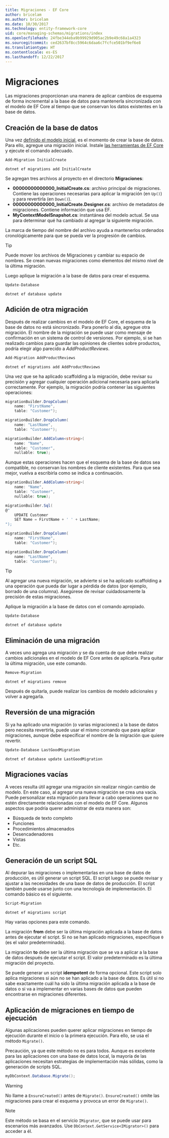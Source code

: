 ```yaml
---
title: Migraciones - EF Core
author: bricelam
ms.author: bricelam
ms.date: 10/30/2017
ms.technology: entity-framework-core
uid: core/managing-schemas/migrations/index
ms.openlocfilehash: 24fbe344eba9b99929d905ac2b9e49c68a1a4323
ms.sourcegitcommit: ced2637bf8cc5964c6daa6c7fcfce501bf9ef6e8
ms.translationtype: HT
ms.contentlocale: es-ES
ms.lasthandoff: 12/22/2017
---
```

<a name="migrations"></a>Migraciones
==========
Las migraciones proporcionan una manera de aplicar cambios de esquema de forma incremental a la base de datos para mantenerla sincronizada con el modelo de EF Core al tiempo que se conservan los datos existentes en la base de datos.

<a name="creating-the-database"></a>Creación de la base de datos
---------------------
Una vez [definido el modelo inicial][1], es el momento de crear la base de datos. Para ello, agregue una migración inicial.
Instale [las herramientas de EF Core][2] y ejecute el comando adecuado.

``` powershell
Add-Migration InitialCreate
```
``` Console
dotnet ef migrations add InitialCreate
```

Se agregan tres archivos al proyecto en el directorio **Migraciones**:

* **00000000000000_InitialCreate.cs**: archivo principal de migraciones. Contiene las operaciones necesarias para aplicar la migración (en `Up()`) y para revertirla (en `Down()`).
* **00000000000000_InitialCreate.Designer.cs**: archivo de metadatos de migraciones. Contiene información que usa EF.
* **MyContextModelSnapshot.cs**: instantánea del modelo actual. Se usa para determinar qué ha cambiado al agregar la siguiente migración.

La marca de tiempo del nombre del archivo ayuda a mantenerlos ordenados cronológicamente para que se pueda ver la progresión de cambios.

> [!TIP]
> Puede mover los archivos de Migraciones y cambiar su espacio de nombres. Se crean nuevas migraciones como elementos del mismo nivel de la última migración.

Luego aplique la migración a la base de datos para crear el esquema.

``` powershell
Update-Database
```
``` Console
dotnet ef database update
```

<a name="adding-another-migration"></a>Adición de otra migración
------------------------
Después de realizar cambios en el modelo de EF Core, el esquema de la base de datos no está sincronizado. Para ponerlo al día, agregue otra migración. El nombre de la migración se puede usar como mensaje de confirmación en un sistema de control de versiones. Por ejemplo, si se han realizado cambios para guardar las opiniones de clientes sobre productos, podría elegir algo parecido a *AddProductReviews*.

``` powershell
Add-Migration AddProductReviews
```
``` Console
dotnet ef migrations add AddProductReviews
```

Una vez que se ha aplicado scaffolding a la migración, debe revisar su precisión y agregar cualquier operación adicional necesaria para aplicarla correctamente. Por ejemplo, la migración podría contener las siguientes operaciones:

``` csharp
migrationBuilder.DropColumn(
    name: "FirstName",
    table: "Customer");

migrationBuilder.DropColumn(
    name: "LastName",
    table: "Customer");

migrationBuilder.AddColumn<string>(
    name: "Name",
    table: "Customer",
    nullable: true);
```

Aunque estas operaciones hacen que el esquema de la base de datos sea compatible, no conservan los nombres de cliente existentes. Para que sea mejor, vuelva a escribirla como se indica a continuación.

``` csharp
migrationBuilder.AddColumn<string>(
    name: "Name",
    table: "Customer",
    nullable: true);

migrationBuilder.Sql(
@"
    UPDATE Customer
    SET Name = FirstName + ' ' + LastName;
");

migrationBuilder.DropColumn(
    name: "FirstName",
    table: "Customer");

migrationBuilder.DropColumn(
    name: "LastName",
    table: "Customer");
```

> [!TIP]
> Al agregar una nueva migración, se advierte si se ha aplicado scaffolding a una operación que pueda dar lugar a pérdida de datos (por ejemplo, borrado de una columna). Asegúrese de revisar cuidadosamente la precisión de estas migraciones.

Aplique la migración a la base de datos con el comando apropiado.

``` powershell
Update-Database
```
``` Console
dotnet ef database update
```

<a name="removing-a-migration"></a>Eliminación de una migración
--------------------
A veces uno agrega una migración y se da cuenta de que debe realizar cambios adicionales en el modelo de EF Core antes de aplicarla.
Para quitar la última migración, use este comando.

``` powershell
Remove-Migration
```
``` Console
dotnet ef migrations remove
```

Después de quitarla, puede realizar los cambios de modelo adicionales y volver a agregarla.

<a name="reverting-a-migration"></a>Reversión de una migración
---------------------
Si ya ha aplicado una migración (o varias migraciones) a la base de datos pero necesita revertirla, puede usar el mismo comando que para aplicar migraciones, aunque debe especificar el nombre de la migración que quiere revertir.

``` powershell
Update-Database LastGoodMigration
```
``` Console
dotnet ef database update LastGoodMigration
```

<a name="empty-migrations"></a>Migraciones vacías
----------------
A veces resulta útil agregar una migración sin realizar ningún cambio de modelo. En este caso, al agregar una nueva migración se crea una vacía. Puede personalizar esta migración para llevar a cabo operaciones que no estén directamente relacionadas con el modelo de EF Core.
Algunos aspectos que podría querer administrar de esta manera son:

* Búsqueda de texto completo
* Funciones
* Procedimientos almacenados
* Desencadenadores
* Vistas
* Etc.

<a name="generating-a-sql-script"></a>Generación de un script SQL
-----------------------
Al depurar las migraciones o implementarlas en una base de datos de producción, es útil generar un script SQL. El script luego se puede revisar y ajustar a las necesidades de una base de datos de producción. El script también puede usarse junto con una tecnología de implementación. El comando básico es el siguiente.

``` powershell
Script-Migration
```
``` Console
dotnet ef migrations script
```

Hay varias opciones para este comando.

La migración **from** debe ser la última migración aplicada a la base de datos antes de ejecutar el script. Si no se han aplicado migraciones, especifique `0` (es el valor predeterminado).

La migración **to** debe ser la última migración que se va a aplicar a la base de datos después de ejecutar el script. El valor predeterminado es la última migración del proyecto.

Se puede generar un script **idempotent** de forma opcional. Este script solo aplica migraciones si aún no se han aplicado a la base de datos. Es útil si no sabe exactamente cuál ha sido la última migración aplicada a la base de datos o si va a implementar en varias bases de datos que pueden encontrarse en migraciones diferentes.

<a name="applying-migrations-at-runtime"></a>Aplicación de migraciones en tiempo de ejecución
------------------------------
Algunas aplicaciones pueden querer aplicar migraciones en tiempo de ejecución durante el inicio o la primera ejecución. Para ello, se usa el método `Migrate()`.

Precaución, ya que este método no es para todos. Aunque es excelente para las aplicaciones con una base de datos local, la mayoría de las aplicaciones necesitan estrategias de implementación más sólidas, como la generación de scripts SQL.

``` csharp
myDbContext.Database.Migrate();
```

> [!WARNING]
> No llame a `EnsureCreated()` antes de `Migrate()`. `EnsureCreated()` omite las migraciones para crear el esquema y provoca un error de `Migrate()`.

> [!NOTE]
> Este método se basa en el servicio `IMigrator`, que se puede usar para escenarios más avanzados. Use `DbContext.GetService<IMigrator>()` para acceder a él.


  [1]: ../../modeling/index.md
  [2]: ../../miscellaneous/cli/index.md
